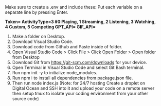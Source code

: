 Make sure to create a .env and include these:
Put each variable on a separate line by pressing Enter.

<strong>Token=
ActivityType=3 #0 Playing, 1 Streaming, 2 Listening, 3 Watching, 4 Custom, 5 Competing
GPT_API=
GIF_API=
</strong>

1. Make a folder on Desktop.
2. Download Visual Studio Code.
3. Download code from Github and Paste inside of folder.
4. Open Visual Studio Code > Click File > Click Open Folder > Open folder from Desktop
5. Download Git from https://git-scm.com/downloads for your device.
6. Open Terminal in Visual Studio Code and select Git Bash terminal.
7. Run npm init -y to initialize node_modules.
8. Run npm i to install all dependencies from package.json file.
9. Then run node index.js (Note: for 24/7 hosting Create a droplet on Digital Ocean and SSH into it and upload your code on a remote server then setup tmux to isolate your coding environment from your other source code)
